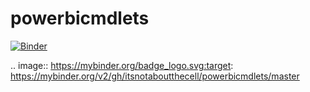 # powerbicmdlets

[![Binder](https://mybinder.org/badge_logo.svg)](https://mybinder.org/v2/gh/itsnotaboutthecell/powerbicmdlets/master)

.. image:: https://mybinder.org/badge_logo.svg:target: https://mybinder.org/v2/gh/itsnotaboutthecell/powerbicmdlets/master
